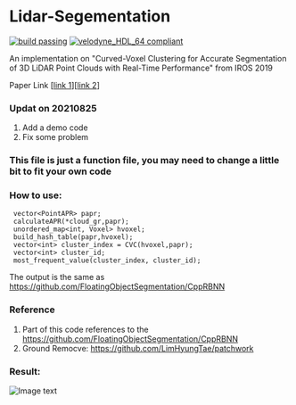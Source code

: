 # Lidar-Segementation

[![build passing](https://img.shields.io/badge/build-passing-brightgreen.svg)](https://github.com/wangx1996/Lidar-Segementation) [![velodyne_HDL_64 compliant](https://img.shields.io/badge/velodyne_HDL_32E-compliant-red.svg)](https://github.com/wangx1996/Lidar-Segementation)

An implementation on "Curved-Voxel Clustering for Accurate Segmentation of 3D LiDAR Point Clouds with Real-Time Performance" from IROS 2019

Paper Link [[link 1](https://datalab.snu.ac.kr/~ukang/papers/cvcIROS19.pdf)][[link 2](https://ieeexplore.ieee.org/document/8968026)]

### Updat on 20210825
1. Add a demo code
2. Fix some problem

### This file is just a function file, you may need to change a little bit to fit your own code

### How to use:

     vector<PointAPR> papr;
     calculateAPR(*cloud_gr,papr);
     unordered_map<int, Voxel> hvoxel;
     build_hash_table(papr,hvoxel);
     vector<int> cluster_index = CVC(hvoxel,papr);
     vector<int> cluster_id;
     most_frequent_value(cluster_index, cluster_id);
     
     
The output is the same as https://github.com/FloatingObjectSegmentation/CppRBNN

### Reference
1. Part of this code references to the https://github.com/FloatingObjectSegmentation/CppRBNN 
2. Ground Remocve: https://github.com/LimHyungTae/patchwork

### Result:

![Image text](https://github.com/wangx1996/Lidar-Segementation/blob/master/img/result.png)
